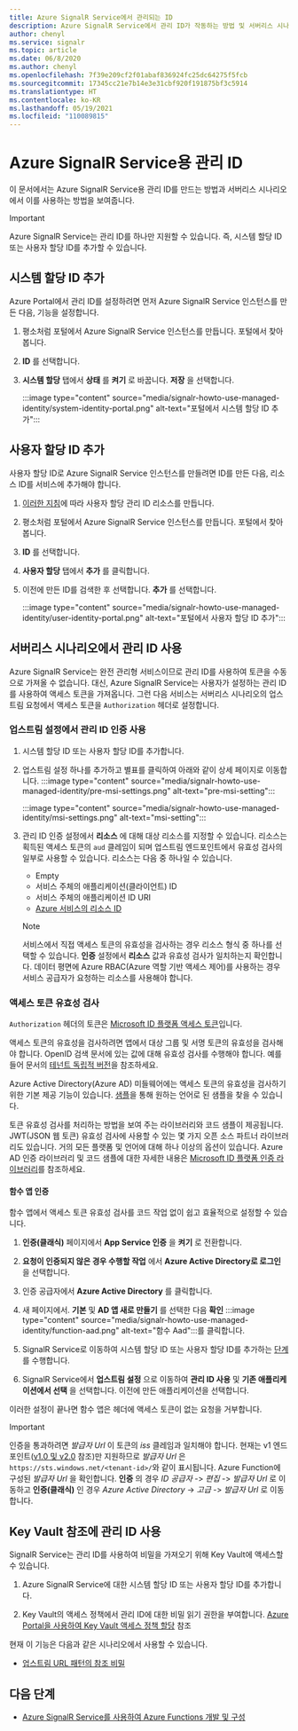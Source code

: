 ```yaml
---
title: Azure SignalR Service에서 관리되는 ID
description: Azure SignalR Service에서 관리 ID가 작동하는 방법 및 서버리스 시나리오에서 관리 ID를 사용하는 방법을 알아봅니다.
author: chenyl
ms.service: signalr
ms.topic: article
ms.date: 06/8/2020
ms.author: chenyl
ms.openlocfilehash: 7f39e209cf2f01abaf836924fc25dc64275f5fcb
ms.sourcegitcommit: 17345cc21e7b14e3e31cbf920f191875bf3c5914
ms.translationtype: HT
ms.contentlocale: ko-KR
ms.lasthandoff: 05/19/2021
ms.locfileid: "110089815"
---
```

# <a name="managed-identities-for-azure-signalr-service"></a>Azure SignalR Service용 관리 ID

이 문서에서는 Azure SignalR Service용 관리 ID를 만드는 방법과 서버리스 시나리오에서 이를 사용하는 방법을 보여줍니다.

> [!Important] 
> Azure SignalR Service는 관리 ID를 하나만 지원할 수 있습니다. 즉, 시스템 할당 ID 또는 사용자 할당 ID를 추가할 수 있습니다. 

## <a name="add-a-system-assigned-identity"></a>시스템 할당 ID 추가

Azure Portal에서 관리 ID를 설정하려면 먼저 Azure SignalR Service 인스턴스를 만든 다음, 기능을 설정합니다.

1. 평소처럼 포털에서 Azure SignalR Service 인스턴스를 만듭니다. 포털에서 찾아봅니다.

2. **ID** 를 선택합니다.

4. **시스템 할당** 탭에서 **상태** 를 **켜기** 로 바꿉니다. **저장** 을 선택합니다.

    :::image type="content" source="media/signalr-howto-use-managed-identity/system-identity-portal.png" alt-text="포털에서 시스템 할당 ID 추가":::

## <a name="add-a-user-assigned-identity"></a>사용자 할당 ID 추가

사용자 할당 ID로 Azure SignalR Service 인스턴스를 만들려면 ID를 만든 다음, 리소스 ID를 서비스에 추가해야 합니다.

1. [이러한 지침](../active-directory/managed-identities-azure-resources/how-to-manage-ua-identity-portal.md#create-a-user-assigned-managed-identity)에 따라 사용자 할당 관리 ID 리소스를 만듭니다.

2. 평소처럼 포털에서 Azure SignalR Service 인스턴스를 만듭니다. 포털에서 찾아봅니다.

3. **ID** 를 선택합니다.

4. **사용자 할당** 탭에서 **추가** 를 클릭합니다.

5. 이전에 만든 ID를 검색한 후 선택합니다. **추가** 를 선택합니다.

    :::image type="content" source="media/signalr-howto-use-managed-identity/user-identity-portal.png" alt-text="포털에서 사용자 할당 ID 추가":::

## <a name="use-a-managed-identity-in-serverless-scenarios"></a>서버리스 시나리오에서 관리 ID 사용

Azure SignalR Service는 완전 관리형 서비스이므로 관리 ID를 사용하여 토큰을 수동으로 가져올 수 없습니다. 대신, Azure SignalR Service는 사용자가 설정하는 관리 ID를 사용하여 액세스 토큰을 가져옵니다. 그런 다음 서비스는 서버리스 시나리오의 업스트림 요청에서 액세스 토큰을 `Authorization` 헤더로 설정합니다.

### <a name="enable-managed-identity-authentication-in-upstream-settings"></a>업스트림 설정에서 관리 ID 인증 사용

1. 시스템 할당 ID 또는 사용자 할당 ID를 추가합니다.

2. 업스트림 설정 하나를 추가하고 별표를 클릭하여 아래와 같이 상세 페이지로 이동합니다.
    :::image type="content" source="media/signalr-howto-use-managed-identity/pre-msi-settings.png" alt-text="pre-msi-setting":::
    
    :::image type="content" source="media/signalr-howto-use-managed-identity/msi-settings.png" alt-text="msi-setting":::

3. 관리 ID 인증 설정에서 **리소스** 에 대해 대상 리소스를 지정할 수 있습니다. 리소스는 획득된 액세스 토큰의 `aud` 클레임이 되며 업스트림 엔드포인트에서 유효성 검사의 일부로 사용할 수 있습니다. 리소스는 다음 중 하나일 수 있습니다.
    - Empty
    - 서비스 주체의 애플리케이션(클라이언트) ID
    - 서비스 주체의 애플리케이션 ID URI
    - [Azure 서비스의 리소스 ID](../active-directory/managed-identities-azure-resources/services-support-managed-identities.md#azure-services-that-support-azure-ad-authentication)

    > [!NOTE]
    > 서비스에서 직접 액세스 토큰의 유효성을 검사하는 경우 리소스 형식 중 하나를 선택할 수 있습니다. **인증** 설정에서 **리소스** 값과 유효성 검사가 일치하는지 확인합니다. 데이터 평면에 Azure RBAC(Azure 역할 기반 액세스 제어)를 사용하는 경우 서비스 공급자가 요청하는 리소스를 사용해야 합니다.

### <a name="validate-access-tokens"></a>액세스 토큰 유효성 검사

`Authorization` 헤더의 토큰은 [Microsoft ID 플랫폼 액세스 토큰](../active-directory/develop/access-tokens.md#validating-tokens)입니다.

액세스 토큰의 유효성을 검사하려면 앱에서 대상 그룹 및 서명 토큰의 유효성을 검사해야 합니다. OpenID 검색 문서에 있는 값에 대해 유효성 검사를 수행해야 합니다. 예를 들어 문서의 [테넌트 독립적 버전](https://login.microsoftonline.com/common/.well-known/openid-configuration)을 참조하세요.

Azure Active Directory(Azure AD) 미들웨어에는 액세스 토큰의 유효성을 검사하기 위한 기본 제공 기능이 있습니다. [샘플](../active-directory/develop/sample-v2-code.md)을 통해 원하는 언어로 된 샘플을 찾을 수 있습니다.

토큰 유효성 검사를 처리하는 방법을 보여 주는 라이브러리와 코드 샘플이 제공됩니다. JWT(JSON 웹 토큰) 유효성 검사에 사용할 수 있는 몇 가지 오픈 소스 파트너 라이브러리도 있습니다. 거의 모든 플랫폼 및 언어에 대해 하나 이상의 옵션이 있습니다. Azure AD 인증 라이브러리 및 코드 샘플에 대한 자세한 내용은 [Microsoft ID 플랫폼 인증 라이브러리](../active-directory/develop/reference-v2-libraries.md)를 참조하세요.

#### <a name="authentication-in-function-app"></a>함수 앱 인증

함수 앱에서 액세스 토큰 유효성 검사를 코드 작업 없이 쉽고 효율적으로 설정할 수 있습니다.

1. **인증(클래식)** 페이지에서 **App Service 인증** 을 **켜기** 로 전환합니다.

2. **요청이 인증되지 않은 경우 수행할 작업** 에서 **Azure Active Directory로 로그인** 을 선택합니다.

3. 인증 공급자에서 **Azure Active Directory** 를 클릭합니다.

4. 새 페이지에서. **기본** 및 **AD 앱 새로 만들기** 를 선택한 다음 **확인** :::image type="content" source="media/signalr-howto-use-managed-identity/function-aad.png" alt-text="함수 Aad":::를 클릭합니다.

5. SignalR Service로 이동하여 시스템 할당 ID 또는 사용자 할당 ID를 추가하는 [단계](howto-use-managed-identity.md#add-a-system-assigned-identity)를 수행합니다.

6. SignalR Service에서 **업스트림 설정** 으로 이동하여 **관리 ID 사용** 및 **기존 애플리케이션에서 선택** 을 선택합니다. 이전에 만든 애플리케이션을 선택합니다.

이러한 설정이 끝나면 함수 앱은 헤더에 액세스 토큰이 없는 요청을 거부합니다.

> [!Important] 
> 인증을 통과하려면 *발급자 Url* 이 토큰의 *iss* 클레임과 일치해야 합니다. 현재는 v1 엔드포인트([v1.0 및 v2.0](../active-directory/develop/access-tokens.md#v10-and-v20) 참조)만 지원하므로 *발급자 Url* 은 `https://sts.windows.net/<tenant-id>/`와 같이 표시됩니다. Azure Function에 구성된 *발급자 Url* 을 확인합니다. **인증** 의 경우 *ID 공급자* -> *편집* -> *발급자 Url* 로 이동하고 **인증(클래식)** 인 경우 *Azure Active Directory* -> *고급* -> *발급자 Url* 로 이동합니다.


## <a name="use-a-managed-identity-for-key-vault-reference"></a>Key Vault 참조에 관리 ID 사용

SignalR Service는 관리 ID를 사용하여 비밀을 가져오기 위해 Key Vault에 액세스할 수 있습니다.

1. Azure SignalR Service에 대한 시스템 할당 ID 또는 사용자 할당 ID를 추가합니다.

2. Key Vault의 액세스 정책에서 관리 ID에 대한 비밀 읽기 권한을 부여합니다. [Azure Portal을 사용하여 Key Vault 액세스 정책 할당](../key-vault/general/assign-access-policy-portal.md) 참조

현재 이 기능은 다음과 같은 시나리오에서 사용할 수 있습니다.

- [업스트림 URL 패턴의 참조 비밀](./concept-upstream.md#key-vault-secret-reference-in-url-template-settings)


## <a name="next-steps"></a>다음 단계

- [Azure SignalR Service를 사용하여 Azure Functions 개발 및 구성](signalr-concept-serverless-development-config.md)
